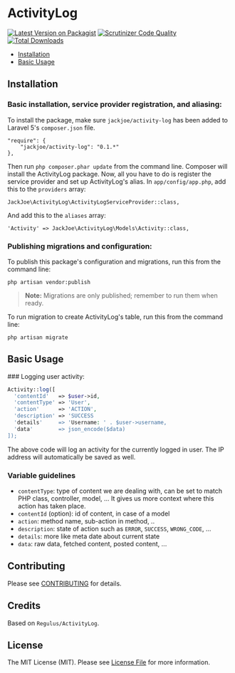 # ActivityLog

[![Latest Version on Packagist](https://img.shields.io/packagist/v/jackjoe/activity-log.svg?style=flat-square)](https://packagist.org/packages/jackjoe/activity-log)
[![Scrutinizer Code Quality](https://scrutinizer-ci.com/g/jackjoe/activity-log/badges/quality-score.png?b=master)](https://scrutinizer-ci.com/g/jackjoe/activity-log/?branch=master)
[![Total Downloads](https://img.shields.io/packagist/dt/jackjoe/activity-log.svg?style=flat-square)](https://packagist.org/packages/jackjoe/activity-log)

- [Installation](#installation)
- [Basic Usage](#basic-usage)

<a name="installation"></a>
## Installation

### Basic installation, service provider registration, and aliasing:

To install the package, make sure `jackjoe/activity-log` has been added to Laravel 5's `composer.json` file.

	"require": {
		"jackjoe/activity-log": "0.1.*"
	},

Then run `php composer.phar update` from the command line. Composer will install the ActivityLog package. Now, all you have to do is register the service provider and set up ActivityLog's alias. In `app/config/app.php`, add this to the `providers` array:

	JackJoe\ActivityLog\ActivityLogServiceProvider::class,

And add this to the `aliases` array:

	'Activity' => JackJoe\ActivityLog\Models\Activity::class,

### Publishing migrations and configuration:

To publish this package's configuration and migrations, run this from the command line:

	php artisan vendor:publish

> **Note:** Migrations are only published; remember to run them when ready.

To run migration to create ActivityLog's table, run this from the command line:

	php artisan migrate

<a name="basic-usage"></a>
## Basic Usage

### Logging user activity:

```php
Activity::log([
  'contentId'   => $user->id,
  'contentType' => 'User',
  'action'      => 'ACTION',
  'description' => 'SUCCESS
  'details'     => 'Username: ' . $user->username,
  'data'        => json_encode($data)
]);
```

The above code will log an activity for the currently logged in user. The IP address will automatically be saved as well.

### Variable guidelines

- `contentType`: type of content we are dealing with, can be set to match PHP class, controller, model, ... It gives us more context where this action has taken place.
- `contentId` (option): id of content, in case of a model
- `action`: method name, sub-action in method, ..
- `description`: state of action such as `ERROR`, `SUCCESS`, `WRONG_CODE`, ...
- `details`: more like meta date about current state
- `data`: raw data, fetched content, posted content, ...

## Contributing

Please see [CONTRIBUTING](CONTRIBUTING.md) for details.

## Credits

Based on `Regulus/ActivityLog`.

## License

The MIT License (MIT). Please see [License File](LICENSE.md) for more information.
